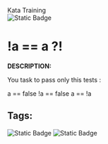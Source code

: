 Kata Training <br>
![Static Badge](https://img.shields.io/badge/8kyu%20-%20black?style=flat&logo=codewars&labelColor=B1361E&color=black)

# !a == a ?!

**DESCRIPTION:**

You task to pass only this tests :

a == false
!a == false
a == !a

## Tags:

![Static Badge](https://img.shields.io/badge/fundamentals%20-%20purple?style=plastic) ![Static Badge](https://img.shields.io/badge/language_features%20-%20purple?style=plastic)
